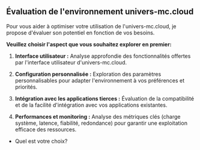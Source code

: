 ##  Évaluation de l'environnement univers-mc.cloud 

Pour vous aider à optimiser votre utilisation de l'univers-mc.cloud, je propose d'évaluer son potentiel en fonction de vos besoins. 

**Veuillez choisir l'aspect que vous souhaitez explorer en premier:**

1. **Interface utilisateur :** Analyse approfondie des fonctionnalités offertes par l'interface utilisateur d'univers-mc.cloud. 

2. **Configuration personnalisée :** Exploration des paramètres personnalisables pour adapter l'environnement à vos préférences et priorités.

3. **Intégration avec les applications tierces :** Évaluation de la compatibilité et de la facilité d'intégration avec vos applications existantes.

4. **Performances et monitoring :** Analyse des métriques clés (charge système, latence, fiabilité, redondance) pour garantir une exploitation efficace des ressources. 



 * Quel est votre choix? 
